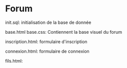 # Forum
init.sql:
  initialisation de la base de donnée

base.html base.css:
  Contiennent la base visuel du forum
  
 inscription.html:
  formulaire d'inscription
  
 connexion.html:
  formulaire de connexion

fils.html:
  
